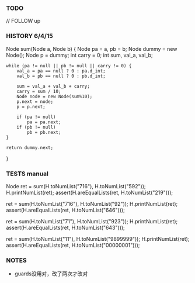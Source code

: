 ### TODO

// FOLLOW up

### HISTORY 6/4/15

Node sum(Node a, Node b) {
    Node pa = a, pb = b;
    Node dummy = new Node();
    Node p = dummy;
    int carry = 0;
    int sum, val_a, val_b;

    while (pa != null || pb != null || carry != 0) {
        val_a = pa == null ? 0 : pa.d_int;
        val_b = pb == null ? 0 : pb.d_int;

        sum = val_a + val_b + carry;
        carry = sum / 10;
        Node node = new Node(sum%10);
        p.next = node;
        p = p.next;

        if (pa != null)
            pa = pa.next;
        if (pb != null)
            pb = pb.next;
    }

    return dummy.next;
}

### TESTS manual
Node ret = sum(H.toNumList("716"), H.toNumList("592"));
H.printNumList(ret);
assert(H.areEqualLists(ret, H.toNumList("219")));

ret = sum(H.toNumList("716"), H.toNumList("92"));
H.printNumList(ret);
assert(H.areEqualLists(ret, H.toNumList("646")));

ret = sum(H.toNumList("71"), H.toNumList("923"));
H.printNumList(ret);
assert(H.areEqualLists(ret, H.toNumList("643")));

ret = sum(H.toNumList("11"), H.toNumList("9899999"));
H.printNumList(ret);
assert(H.areEqualLists(ret, H.toNumList("00000001")));

### NOTES
- guards没用对，改了两次才改对